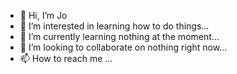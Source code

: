 - 👋 Hi, I’m Jo
- 👀 I’m interested in learning how to do things...
- 🌱 I’m currently learning nothing at the moment...
- 💞️ I’m looking to collaborate on nothing right now...
- 📫 How to reach me ...

<!---
Josette-Josie-Jo/Josette-Josie-Jo is a ✨ special ✨ repository because its `README.md` (this file) appears on your GitHub profile.
You can click the Preview link to take a look at your changes.
--->
